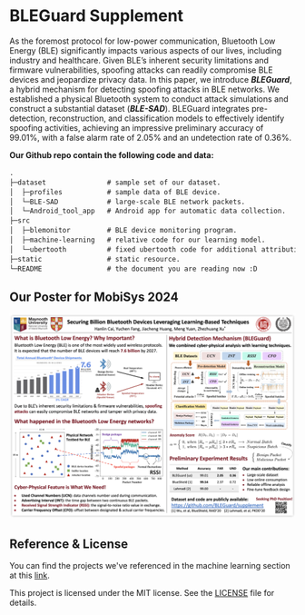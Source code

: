 # BLEGuard Supplement

As the foremost protocol for low-power communication, Bluetooth Low Energy (BLE) significantly impacts various aspects of our lives, including industry and healthcare. Given BLE’s inherent security limitations and firmware vulnerabilities, spoofing attacks can readily compromise BLE devices and jeopardize privacy data. In this paper, we introduce ***BLEGuard***, a hybrid mechanism for detecting spoofing attacks in BLE networks. We established a physical Bluetooth system to conduct attack simulations and construct a substantial dataset (***BLE-SAD***). BLEGuard integrates pre-detection, reconstruction, and classification models to effectively identify spoofing activities, achieving an impressive preliminary accuracy of 99.01%, with a false alarm rate of 2.05% and an undetection rate of 0.36%.

**Our Github repo contain the following code and data:**


```tex
.
├─dataset               # sample set of our dataset.
│  ├─profiles           # sample data of BLE device.
│  └─BLE-SAD            # large-scale BLE network packets.
│  └─Android_tool_app   # Android app for automatic data collection.
├─src
│  ├─blemonitor         # BLE device monitoring program.
│  ├─machine-learning   # relative code for our learning model.
│  └─ubertooth          # fixed ubertooth code for additional attribution.
├─static                # static resource.
└─README                # the document you are reading now :D
```

## Our Poster for MobiSys 2024

<left>
  <img src = "./static/BLEGuard_poster.png">
</left>

## Reference & License

You can find the projects we've referenced in the machine learning section at this [link](https://github.com/BLEGuard/supplement/blob/master/src/machine-learning/machine-learning.md).

This project is licensed under the MIT license. See the [LICENSE](./LICENSE) file for details.
